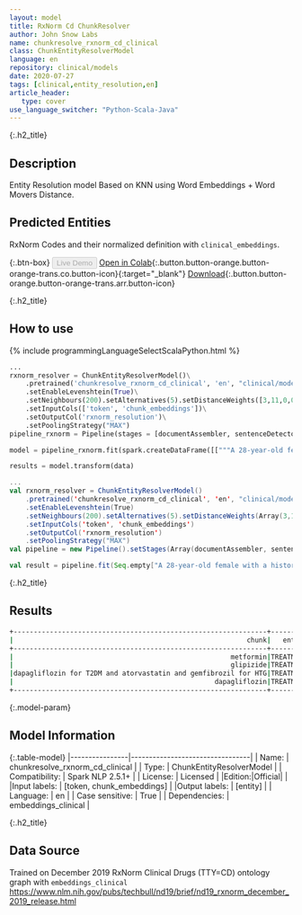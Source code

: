 ```yaml
---
layout: model
title: RxNorm Cd ChunkResolver
author: John Snow Labs
name: chunkresolve_rxnorm_cd_clinical
class: ChunkEntityResolverModel
language: en
repository: clinical/models
date: 2020-07-27
tags: [clinical,entity_resolution,en]
article_header:
   type: cover
use_language_switcher: "Python-Scala-Java"
---
```


{:.h2_title}
## Description
Entity Resolution model Based on KNN using Word Embeddings + Word Movers Distance.

## Predicted Entities 
RxNorm Codes and their normalized definition with `clinical_embeddings`.

{:.btn-box}
<button class="button button-orange" disabled>Live Demo</button>
[Open in Colab](https://github.com/JohnSnowLabs/spark-nlp-workshop/blob/master/tutorials/Certification_Trainings/Healthcare/3.Clinical_Entity_Resolvers.ipynb){:.button.button-orange.button-orange-trans.co.button-icon}{:target="_blank"}
[Download](https://s3.amazonaws.com/auxdata.johnsnowlabs.com/clinical/models/chunkresolve_rxnorm_cd_clinical_en_2.5.1_2.4_1595813950836.zip){:.button.button-orange.button-orange-trans.arr.button-icon}

{:.h2_title}
## How to use 
<div class="tabs-box" markdown="1">

{% include programmingLanguageSelectScalaPython.html %}
```python
...
rxnorm_resolver = ChunkEntityResolverModel()\
    .pretrained('chunkresolve_rxnorm_cd_clinical', 'en', "clinical/models")\
    .setEnableLevenshtein(True)\
    .setNeighbours(200).setAlternatives(5).setDistanceWeights([3,11,0,0,0,9])\
    .setInputCols(['token', 'chunk_embeddings'])\
    .setOutputCol('rxnorm_resolution')\
    .setPoolingStrategy("MAX")
pipeline_rxnorm = Pipeline(stages = [documentAssembler, sentenceDetector, tokenizer, stopwords, word_embeddings, clinical_ner, ner_converter, chunk_embeddings, rxnorm_resolver])

model = pipeline_rxnorm.fit(spark.createDataFrame([["""A 28-year-old female with a history of gestational diabetes mellitus diagnosed eight years prior to presentation and subsequent type two diabetes mellitus (T2DM), one prior episode of HTG-induced pancreatitis three years prior to presentation, associated with an acute hepatitis, and obesity with a body mass index (BMI) of 33.5 kg/m2, presented with a one-week history of polyuria, polydipsia, poor appetite, and vomiting. Two weeks prior to presentation, she was treated with a five-day course of amoxicillin for a respiratory tract infection. She was on metformin, glipizide, and dapagliflozin for T2DM and atorvastatin and gemfibrozil for HTG. She had been on dapagliflozin for six months at the time of presentation."""]]).toDF("text"))

results = model.transform(data)
```

```scala
...
val rxnorm_resolver = ChunkEntityResolverModel()
    .pretrained('chunkresolve_rxnorm_cd_clinical', 'en', "clinical/models")
    .setEnableLevenshtein(True)
    .setNeighbours(200).setAlternatives(5).setDistanceWeights(Array(3,11,0,0,0,9))
    .setInputCols('token', 'chunk_embeddings')
    .setOutputCol('rxnorm_resolution')
    .setPoolingStrategy("MAX") 
val pipeline = new Pipeline().setStages(Array(documentAssembler, sentenceDetector, tokenizer, stopwords, word_embeddings, clinical_ner, ner_converter, chunk_embeddings, rxnorm_resolver))

val result = pipeline.fit(Seq.empty["A 28-year-old female with a history of gestational diabetes mellitus diagnosed eight years prior to presentation and subsequent type two diabetes mellitus (T2DM), one prior episode of HTG-induced pancreatitis three years prior to presentation, associated with an acute hepatitis, and obesity with a body mass index (BMI) of 33.5 kg/m2, presented with a one-week history of polyuria, polydipsia, poor appetite, and vomiting. Two weeks prior to presentation, she was treated with a five-day course of amoxicillin for a respiratory tract infection. She was on metformin, glipizide, and dapagliflozin for T2DM and atorvastatin and gemfibrozil for HTG. She had been on dapagliflozin for six months at the time of presentation."].toDS.toDF("text")).transform(data)
```
</div>

{:.h2_title}
## Results

```bash
+---------------------------------------------------------------+---------+----------------------------------------------------------------------------------------------------+-------+----------+
|                                                          chunk|   entity|                                                                                         target_text|   code|confidence|
+---------------------------------------------------------------+---------+----------------------------------------------------------------------------------------------------+-------+----------+
|                                                      metformin|TREATMENT|metFORMIN compounding powder:::Metformin Hydrochloride Powder:::metFORMIN 500 mg oral tablet:::me...| 601021|    0.2364|
|                                                      glipizide|TREATMENT|Glipizide Powder:::Glipizide Crystal:::Glipizide Tablets:::glipiZIDE 5 mg oral tablet:::glipiZIDE...| 241604|    0.3647|
|dapagliflozin for T2DM and atorvastatin and gemfibrozil for HTG|TREATMENT|Ezetimibe and Atorvastatin Tablets:::Amlodipine and Atorvastatin Tablets:::Atorvastatin Calcium T...|1422084|    0.3407|
|                                                  dapagliflozin|TREATMENT|Dapagliflozin Tablets:::dapagliflozin 5 mg oral tablet:::dapagliflozin 10 mg oral tablet:::Dapagl...|1488568|    0.7070|
+---------------------------------------------------------------+---------+----------------------------------------------------------------------------------------------------+-------+----------+
```

{:.model-param}
## Model Information

{:.table-model}
|----------------|---------------------------------|
| Name:           | chunkresolve_rxnorm_cd_clinical |
| Type:    | ChunkEntityResolverModel        |
| Compatibility:  | Spark NLP 2.5.1+                           |
| License:        | Licensed                        |
|Edition:|Official|                      |
|Input labels:         | [token, chunk_embeddings]         |
|Output labels:        | [entity]                          |
| Language:       | en                              |
| Case sensitive: | True                            |
| Dependencies:  | embeddings_clinical             |

{:.h2_title}
## Data Source
Trained on December 2019 RxNorm Clinical Drugs (TTY=CD) ontology graph with `embeddings_clinical`
https://www.nlm.nih.gov/pubs/techbull/nd19/brief/nd19_rxnorm_december_2019_release.html
